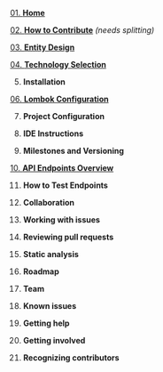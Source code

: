 [01. **Home**](https://github.com/scaleracademy/twitter-backend/wiki)

[02. **How to Contribute**](https://github.com/scaleracademy/twitter-backend/wiki/How-to-Contribute) _(needs splitting)_

[03. **Entity Design**](https://github.com/scaleracademy/twitter-backend/wiki/Entity-Design)

[04. **Technology Selection**](https://github.com/scaleracademy/twitter-backend-java/wiki/Technology-selections)

05. **Installation**

[06. **Lombok Configuration**](https://github.com/scaleracademy/twitter-backend-java/wiki/Lombok-Configuration)

07. **Project Configuration**

08. **IDE Instructions**

09. **Milestones and Versioning**

[10. **API Endpoints Overview**](https://github.com/scaleracademy/twitter-backend/wiki/API-Endpoints)

11. **How to Test Endpoints**

12. **Collaboration**

13. **Working with issues**

14. **Reviewing pull requests**

15. **Static analysis**

16. **Roadmap**

17. **Team**

18. **Known issues**

19. **Getting help**

20. **Getting involved**

21. **Recognizing contributors**

